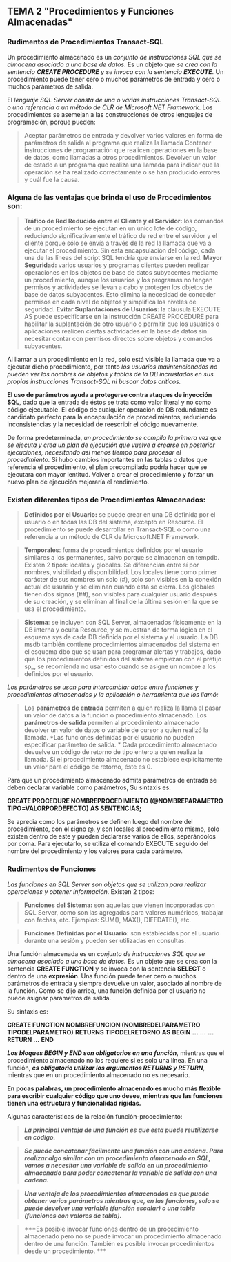 ## TEMA 2 "Procedimientos y Funciones Almacenadas"

### Rudimentos de Procedimientos Transact-SQL 

Un procedimiento almacenado es un *conjunto de instrucciones SQL que se almacena asociado a una base de datos*. Es un objeto que *se crea con la sentencia **CREATE PROCEDURE** y se invoca con la sentencia **EXECUTE***. Un procedimiento puede tener cero o muchos parámetros de entrada y cero o muchos parámetros de salida.

El *lenguaje SQL Server* *consta de una o varias instrucciones Transact-SQL o una referencia a un método de CLR de Microsoft.NET Framework*. Los procedimientos se asemejan a las construcciones de otros lenguajes de programación, porque pueden:
> Aceptar parámetros de entrada y devolver varios valores en forma de parámetros de salida al programa que realiza la llamada
> Contener instrucciones de programación que realicen operaciones en la base de datos, como llamadas a otros procedimientos. 
> Devolver un valor de estado a un programa que realiza una llamada para indicar que la operación se ha realizado correctamente o se han producido errores y cuál fue la causa. 

### Alguna de las ventajas que brinda el uso de Procedimientos son:
> **Tráfico de Red Reducido entre el Cliente y el Servidor:** los comandos de un procedimiento se ejecutan en un único lote de código, reduciendo significativamente el tráfico de red entre el servidor y el cliente porque sólo se envía a través de la red la llamada que va a ejecutar el procedimiento. Sin esta encapsulación del código, cada una de las líneas del script SQL tendría que enviarse en la red. 
> **Mayor Seguridad:** varios usuarios y programas clientes pueden realizar operaciones en los objetos de base de datos subyacentes mediante un procedimiento, aunque los usuarios y los programas no tengan permisos y actividades se llevan a cabo y protegen los objetos de base de datos subyacentes. Esto elimina la necesidad de conceder permisos en cada nivel de objetos y simplifica los niveles de seguridad. 
> **Evitar Suplantaciones de Usuarios:** la cláusula EXECUTE AS puede especificarse en la instrucción CREATE PROCEDURE para habilitar la suplantación de otro usuario o permitir que los usuarios o aplicaciones realicen ciertas actividades en la base de datos sin necesitar contar con permisos directos sobre objetos y comandos subyacentes. 

Al llamar a un procedimiento en la red, solo está visible la llamada que va a ejecutar dicho procedimiento, por tanto *los usuarios malintencionados no pueden ver los nombres de objetos y tablas de la DB incrustados en sus propias instrucciones Transact-SQL ni buscar datos críticos.* 

**El uso de parámetros ayuda a protegerse contra ataques de inyección SQL**, dado que la entrada de éstos se trata como valor literal y no como código ejecutable. El código de cualquier operación de DB redundante es candidato perfecto para la encapsulación de procedimientos, reduciendo inconsistencias y la necesidad de reescribir el código nuevamente. 

De forma predeterminada, *un procedimiento se compila la primera vez que se ejecuta y crea un plan de ejecución que vuelve a crearse en posterior ejecuciones, necesitando así menos tiempo para procesar el procedimiento.* Si hubo cambios importantes en las tablas o datos que referencia el procedimiento, el plan precompilado podría hacer que se ejecutara con mayor lentitud. Volver a crear el procedimiento y forzar un nuevo plan de ejecución mejoraría el rendimiento. 

### Existen diferentes tipos de Procedimientos Almacenados:

>**Definidos por el Usuario:** se puede crear en una DB definida por el usuario o en todas las DB del sistema, excepto en Resource. El procedimiento se puede desarrollar en Transact-SQL o como una referencia a un método de CLR de Microsoft.NET Framework. 

>**Temporales**: forma de procedimientos definidos por el usuario similares a los permanentes, salvo porque se almacenan en tempdb. Existen 2 tipos: locales y globales. Se diferencian entre sí por nombres, visibilidad y disponibilidad. Los locales tiene como primer carácter de sus nombres un solo (#), solo son visibles en la conexión actual de usuario y se eliminan cuando esta se cierra. Los globales tienen dos signos (##), son visibles para cualquier usuario después de su creación, y se eliminan al final de la última sesión en la que se usa el procedimiento. 

>**Sistema**: se incluyen con SQL Server, almacenados físicamente en la DB interna y oculta Resource, y se muestran de forma lógica en el esquema sys de cada DB definida por el sistema y el usuario. La DB msdb también contiene procedimientos almacenados del sistema en el esquema dbo que se usan para programar alertas y trabajos, dado que los procedimientos definidos del sistema empiezan con el prefijo sp_, se recomienda no usar esto cuando se asigne un nombre a los definidos por el usuario. 

*Los parámetros se usan para intercambiar datos entre funciones y procedimientos almacenados y la aplicación o herramienta que los llamó:*

> Los **parámetros de entrada** permiten a quien realiza la llama el pasar un valor de datos a la función o procedimiento almacenado. 
> Los **parámetros de salida** permiten al procedimiento almacenado devolver un valor de datos o variable de cursor a quien realizó la llamada. *Las funciones definidas por el usuario no pueden especificar parámetro de salida. *
> Cada procedimiento almacenado devuelve un código de retorno de tipo entero a quien realiza la llamada. Si el procedimiento almacenado no establece explícitamente un valor para el código de retorno, éste es 0. 

Para que un procedimiento almacenado admita parámetros de entrada se deben declarar variable como parámetros, Su sintaxis es: 

**CREATE PROCEDURE NOMBREPROCEDIMIENTO**
**(@NOMBREPARAMETRO TIPO=VALORPORDEFECTO)**
**AS**
**SENTENCIAS;**

Se aprecia como los parámetros se definen luego del nombre del procedimiento, con el signo @, y son locales al procedimiento mismo, solo existen dentro de este y pueden declararse varios de ellos, separándolos por coma. Para ejecutarlo, se utiliza el comando EXECUTE seguido del nombre del procedimiento y los valores para cada parámetro. 

### Rudimentos de Funciones

*Las funciones en SQL Server son objetos que se utilizan para realizar operaciones y obtener información*. Existen 2 tipos:

> **Funciones del Sistema:** son aquellas que vienen incorporadas con SQL Server, como son las agregadas para valores numéricos, trabajar con fechas, etc. Ejemplos: SUM(), MAX(), DIFFDATE(), etc. 

> **Funciones Definidas por el Usuario:** son establecidas por el usuario durante una sesión y pueden ser utilizadas en consultas. 

Una función almacenada es un *conjunto de instrucciones SQL que se almacena asociado a una base de datos.* Es un objeto que se crea con la sentencia **CREATE FUNCTION** y se invoca con la sentencia **SELECT** o dentro de una **expresión**. Una función puede tener cero o muchos parámetros de entrada y siempre devuelve un valor, asociado al nombre de la función. Como se dijo arriba, una función definida por el usuario no puede asignar parámetros de salida. 

Su sintaxis es: 

**CREATE FUNCTION NOMBREFUNCION (NOMBREDELPARAMETRO TIPODELPARAMETRO)**
**RETURNS TIPODELRETORNO**
**AS**
**BEGIN**
**…**
**…**
**…RETURN …**
**END**

***Los bloques BEGIN y END son obligatorios en una función,*** mientras que el procedimiento almacenado no los requiere si es solo una línea. En una función, ***es obligatorio utilizar los argumentos RETURNS y RETURN***, mientras que en un procedimiento almacenado no es necesario.

**En pocas palabras, un procedimiento almacenado es mucho más flexible para escribir cualquier código que uno desee, mientras que las funciones tienen una estructura y funcionalidad rígidas.**

Algunas características de la relación función-procedimiento:

>***La principal ventaja de una función es que esta puede reutilizarse en código.***

>***Se puede concatenar fácilmente una función con una cadena. Para realizar algo similar con un procedimiento almacenado en SQL, vamos a necesitar una variable de salida en un procedimiento almacenado para poder concatenar la variable de salida con una cadena.***

>***Una ventaja de los procedimientos almacenados es que puede obtener varios parámetros mientras que, en las funciones, solo se puede devolver una variable (función escalar) o una tabla (funciones con valores de tabla).***

>***Es posible invocar funciones dentro de un procedimiento almacenado pero no se puede invocar un procedimiento almacenado dentro de una función. También es posible invocar procedimientos desde un procedimiento. ***
